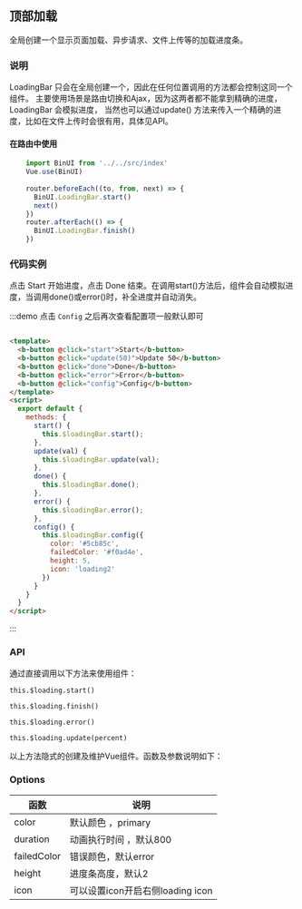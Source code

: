 ## 顶部加载

<template>
    <div class="global-anchor">
      <b-anchor :scroll-offset="100">
        <b-anchor-link href="#shuo-ming" title="说明"></b-anchor-link>
        <b-anchor-link href="#dai-ma-shi-li" title="代码实例"></b-anchor-link>
        <b-anchor-link href="#api" title="API"></b-anchor-link>
        <b-anchor-link href="#attributes" title="Attributes"></b-anchor-link>
      </b-anchor>
    </div>
</template>

全局创建一个显示页面加载、异步请求、文件上传等的加载进度条。

### 说明

LoadingBar 只会在全局创建一个，因此在任何位置调用的方法都会控制这同一个组件。 主要使用场景是路由切换和Ajax，因为这两者都不能拿到精确的进度，LoadingBar 会模拟进度， 当然也可以通过update()
方法来传入一个精确的进度，比如在文件上传时会很有用，具体见API。

#### 在路由中使用

```javascript        
    import BinUI from '../../src/index'
    Vue.use(BinUI)
    
    router.beforeEach((to, from, next) => {
      BinUI.LoadingBar.start()
      next()
    })
    router.afterEach(() => {
      BinUI.LoadingBar.finish()
    })
```

### 代码实例

点击 Start 开始进度，点击 Done 结束。在调用start()方法后，组件会自动模拟进度，当调用done()或error()时，补全进度并自动消失。

:::demo 点击 `Config` 之后再次查看配置项一般默认即可

```html

<template>
  <b-button @click="start">Start</b-button>
  <b-button @click="update(50)">Update 50</b-button>
  <b-button @click="done">Done</b-button>
  <b-button @click="error">Error</b-button>
  <b-button @click="config">Config</b-button>
</template>
<script>
  export default {
    methods: {
      start() {
        this.$loadingBar.start();
      },
      update(val) {
        this.$loadingBar.update(val);
      },
      done() {
        this.$loadingBar.done();
      },
      error() {
        this.$loadingBar.error();
      },
      config() {
        this.$loadingBar.config({
          color: '#5cb85c',
          failedColor: '#f0ad4e',
          height: 5,
          icon: 'loading2'
        })
      }
    }
  }
</script>
```

:::

### API

通过直接调用以下方法来使用组件：

    this.$loading.start()
    
    this.$loading.finish()
    
    this.$loading.error()
    
    this.$loading.update(percent)

以上方法隐式的创建及维护Vue组件。函数及参数说明如下：

### Options

| 函数      | 说明    | 
|---------- |-------- |
| color     |  默认颜色 ，primary  |
| duration  |  动画执行时间 ，默认800 |
| failedColor  | 错误颜色，默认error |
| height  | 进度条高度，默认2 |
| icon  | 可以设置icon开启右侧loading icon|
